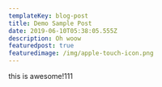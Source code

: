 ```yaml
---
templateKey: blog-post
title: Demo Sample Post
date: 2019-06-10T05:38:05.555Z
description: Oh woow
featuredpost: true
featuredimage: /img/apple-touch-icon.png
---
```

this is awesome!111
